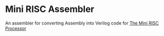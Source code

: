 # Mini RISC Assembler  
An assembler for converting Assembly into Verilog code for [The Mini RISC Processor](https://github.com/officiallyaninja/MINI_RISC_PROPERLY)
